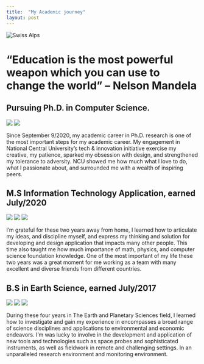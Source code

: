 ```yaml
---
title:  "My Academic journey"
layout: post
---
```

![Swiss Alps](https://live.staticflickr.com/8710/17016040685_53bf850e8e_b.jpg)

# “Education is the most powerful weapon which you can use to change the world” – Nelson Mandela


## Pursuing Ph.D. in Computer Science.  
<img src="https://github.com/Nhiem/tran.github.io/edit/master/_posts/National-Central-University.jpg?raw=true" />
<img src="https://github.com/Nhiem/tran.github.io/edit/master/_posts/maxresdefault.jpg?raw=true" />


Since September 9/2020, my academic career in Ph.D. research is one of the most important steps for my academic career. My engagement in National Central University’s tech & innovation initiative exercise my creative, my patience, sparked my obsession with design, and strengthened my tolerance to adversity. 
NCU showed me how much what I love to do, what I passionate about, and surrounded me with a wealth of inspiring peers. 


## M.S Information Technology Application, earned July/2020
<img src="https://github.com/Nhiem/tran.github.io/edit/master/_posts/National-Central-University.jpg?raw=true" />

<img src="https://github.com/Nhiem/tran.github.io/edit/master/_posts/IMGP7446.JPG?raw=true" />
<img src="https://github.com/Nhiem/tran.github.io/edit/master/_posts/IMGP7718.JPG?raw=true" />



I’m grateful for these two years away from home, I learned how to articulate my ideas, and discipline myself, and express my thinking and solution for developing and design application that impacts many other people. This time also taught me how much importance of math, physics, and computer science foundation knowledge. One of the most important of my life these two years was a great moment for me working as a team with many excellent and diverse friends from different countries.


## B.S  in Earth Science, earned July/2017

<img src="https://github.com/Nhiem/tran.github.io/edit/master/_posts/440px-VNU-HCM_Full_Logo.png?raw=true" />
<img src="https://github.com/Nhiem/tran.github.io/edit/master/_posts/z1-31.jpg?raw=true" />
<img src="https://github.com/Nhiem/tran.github.io/edit/master/_posts/22829047_1017720821704376_2161625435514613048_o.jpg?raw=true" />

During these four years in The Earth and Planetary Sciences field, I learned how to investigate and gain my experience in encompasses a broad range of science disciplines and applications to environmental and economic endeavors. I’m was lucky to involve in the development and application of new tools and technologies such as space probes and sophisticated instruments, as well as fieldwork in remote and challenging settings. In an unparalleled research environment and monitoring environment.


